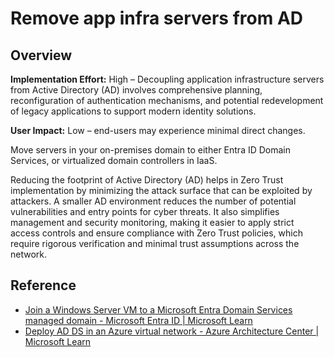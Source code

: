 #  Remove app infra servers from AD

## Overview

**Implementation Effort:** High – Decoupling application infrastructure servers from Active Directory (AD) involves comprehensive planning, reconfiguration of authentication mechanisms, and potential redevelopment of legacy applications to support modern identity solutions.

**User Impact:** Low – end-users may experience minimal direct changes.

Move servers in your on-premises domain to either Entra ID Domain Services, or virtualized domain controllers in IaaS.

Reducing the footprint of Active Directory (AD) helps in Zero Trust implementation by minimizing the attack surface that can be exploited by attackers. A smaller AD environment reduces the number of potential vulnerabilities and entry points for cyber threats. It also simplifies management and security monitoring, making it easier to apply strict access controls and ensure compliance with Zero Trust policies, which require rigorous verification and minimal trust assumptions across the network.  

## Reference

* [Join a Windows Server VM to a Microsoft Entra Domain Services managed domain - Microsoft Entra ID | Microsoft Learn](https://learn.microsoft.com/entra/identity/domain-services/join-windows-vm)
* [Deploy AD DS in an Azure virtual network - Azure Architecture Center | Microsoft Learn](https://learn.microsoft.com/azure/architecture/example-scenario/identity/adds-extend-domain)

